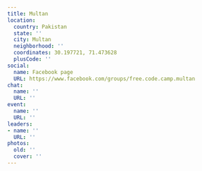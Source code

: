 ```yaml
---
title: Multan
location:
  country: Pakistan
  state: ''
  city: Multan
  neighborhood: ''
  coordinates: 30.197721, 71.473628
  plusCode: ''
social:
  name: Facebook page
  URL: https://www.facebook.com/groups/free.code.camp.multan
chat:
  name: ''
  URL: ''
event:
  name: ''
  URL: ''
leaders:
- name: ''
  URL: ''
photos:
  old: ''
  cover: ''
---
```


